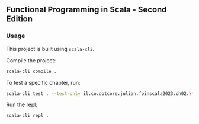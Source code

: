 ## Functional Programming in Scala - Second Edition

### Usage

This project is built using `scala-cli`.

Compile the project:

```bash
scala-cli compile .
```

To test a specific chapter, run:

```bash
scala-cli test . --test-only il.co.dotcore.julian.fpinscala2023.ch02.\*
```

Run the repl:

```bash
scala-cli repl .
```
